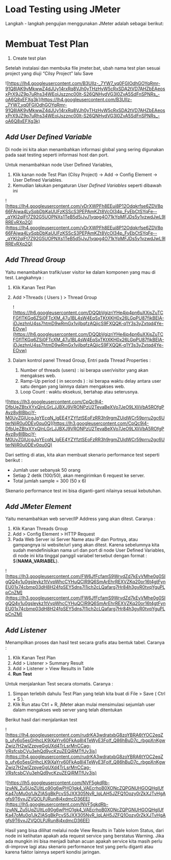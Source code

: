 # Load Testing using JMeter

Langkah - langkah pengujian menggunakan JMeter adalah sebagai berikut:

# **Membuat Test Plan**

1. Create test plan

Setelah instalasi dan membuka file jmeter.bat, ubah nama test plan sesuai project yang diuji “Cilsy Project” lalu Save

![https://lh4.googleusercontent.com/B3UIIz-_7YW7_yq0FGIOdhGOYqRmr-91Q8lAK9vMkwwZ4dJUy14rxRq8VJh0yTHzHyW5cRxSDA2tVD7AHZbEAeosxPrX9JZ9p7uRhs34WEolJszznc00lt-S26QNHydVG3l0ZvA5SdFnSPNRs_-oA6Q8xEFXg3k](https://lh4.googleusercontent.com/B3UIIz-_7YW7_yq0FGIOdhGOYqRmr-91Q8lAK9vMkwwZ4dJUy14rxRq8VJh0yTHzHyW5cRxSDA2tVD7AHZbEAeosxPrX9JZ9p7uRhs34WEolJszznc00lt-S26QNHydVG3l0ZvA5SdFnSPNRs_-oA6Q8xEFXg3k)

## ***Add User Defined Variable***

Di node ini kita akan menambahkan informasi global yang sering digunakan pada saat testing seperti informasi host dan port.

Untuk menambahkan node User Defined Variables,

1. Klik kanan node Test Plan (Cilsy Project) -> Add -> Config Element -> User Defined Variables.
2. Kemudian lakukan pengaturan *User Defined Variables* seperti dibawah ini

![https://lh4.googleusercontent.com/vDrXWPFh8EEui8P12Odqkrfse6ZDV8p66FAjwa4LySqbDbKaUUFzKSScS3PEPAmKZt8VcOl34p_FyEbCtSYqFe--_qYKl2qlFt7Z92G5UOPNXs1TeB5d5jJvJ1yqpg4O71kYpMFJDs5y1vzwdJwL9lRREvRXq2Q](https://lh4.googleusercontent.com/vDrXWPFh8EEui8P12Odqkrfse6ZDV8p66FAjwa4LySqbDbKaUUFzKSScS3PEPAmKZt8VcOl34p_FyEbCtSYqFe--_qYKl2qlFt7Z92G5UOPNXs1TeB5d5jJvJ1yqpg4O71kYpMFJDs5y1vzwdJwL9lRREvRXq2Q)

## ***Add Thread Group***

Yaitu menambahkan trafik/user visitor ke dalam komponen yang mau di test. Langkahnya :

1. Klik Kanan Test Plan
2. Add >Threads ( Users ) > Thread Group
    
    ![https://lh6.googleusercontent.com/DQQbVgizriYHe4jp4pn6uXXjsZuTCFGflTKGq6ZSj0FTcXM_47u1BL4sW4EqSxTKtXKH0x26LGpPU87fikBElA-iDJezhnU4ss7htmD9wRmGx1vjIbqfzAQjicS9FXQQK-q1Y3s3yZxtqd4Ye-EOvw](https://lh6.googleusercontent.com/DQQbVgizriYHe4jp4pn6uXXjsZuTCFGflTKGq6ZSj0FTcXM_47u1BL4sW4EqSxTKtXKH0x26LGpPU87fikBElA-iDJezhnU4ss7htmD9wRmGx1vjIbqfzAQjicS9FXQQK-q1Y3s3yZxtqd4Ye-EOvw)
    
3. Dalam kontrol panel Thread Group, Entri pada Thread Properties :
    1. Number of threads (users) : isi berapa user/visitor yang akan mengakses web.
    2. Ramp-Up period ( in seconds ) : isi berapa waktu delay antara user satu dengan yang lainnya dalam mengakses web.
    3. Loop Count : waktu eksekusi, bertahap atau seterusnya.

![https://lh3.googleusercontent.com/CpQc9i4-DfbUeZBtxXYxQlnLGrLJJBXJ9VRONPzU2TevaBeXVo7JeO9LXliVbA5ROfgPAvz8y8IBbcjY-M0UvZGlUcgJqYEcqN_lgEE4YZYfztSEoFzRR3h9rgmZUidWCr59prru2gc6UterNljR0u0DEv0qu0Q](https://lh3.googleusercontent.com/CpQc9i4-DfbUeZBtxXYxQlnLGrLJJBXJ9VRONPzU2TevaBeXVo7JeO9LXliVbA5ROfgPAvz8y8IBbcjY-M0UvZGlUcgJqYEcqN_lgEE4YZYfztSEoFzRR3h9rgmZUidWCr59prru2gc6UterNljR0u0DEv0qu0Q)

Dari setting di atas, kita akan membuat skenario performance test seperti berikut :

- Jumlah user sebanyak 50 orang
- Setiap 2 detik (100/50), akan mengirimkan 6 request ke server.
- Total jumlah sample = 300 (50 x 6)

Skenario performance test ini bisa diganti-ganti nilainya sesuai kebutuhan.

## ***Add JMeter Element***

Yaitu menambahkan web server/IP Address yang akan ditest. Caranya :

1. Klik Kanan Threads Group
2. Add > Config Element > HTTP Request
3. Pada Web Server isi Server Name atau IP dan Portnya, atau gampangnya isi website/url yang akan ditest. Karena sebelumnya kita sudah mendefinisikan nama url dan port di node User Defined Variables, di node ini kita tinggal panggil variabel tersebut dengan format : ${**NAMA_VARIABEL**}.

![https://lh3.googleusercontent.com/FW6JfFcfamS9WrvdZd7kEvVMhe0g0SIgQQ4v1u0gsleykz1tVvpWhcCYHuQCIR9Q6SmArEhrREXVZKq20or16t4gtFynEU01x74cbmp03dH8H24fpSEY5dns7l1ich2cLQafarg7Hr84h3gyR0tvqYguPLpCnZM](https://lh3.googleusercontent.com/FW6JfFcfamS9WrvdZd7kEvVMhe0g0SIgQQ4v1u0gsleykz1tVvpWhcCYHuQCIR9Q6SmArEhrREXVZKq20or16t4gtFynEU01x74cbmp03dH8H24fpSEY5dns7l1ich2cLQafarg7Hr84h3gyR0tvqYguPLpCnZM)

## ***Add Listener***

Menampilkan proses dan hasil test secara grafis atau bentuk tabel. Caranya :

1. Klik Kanan Test Plan
2. Add > Listener > Summary Result
3. Add > Listener > View Results in Table
4. **Run Test**

Untuk menjalankan Test secara otomatis. Caranya :

1. Simpan terlebih dahulu Test Plan yang telah kita buat di File > Save ( Ctrl + S ).
2. Klik Run atau Ctrl + R, jMeter akan mulai mensimulasi sejumlah user dalam mengakses web server yang telah ditentukan

Berikut hasil dari menjalankan test

![https://lh4.googleusercontent.com/rudrKA3wdratxbG8zoYBRA6tYOC2eqZb_ufv6o5esGHhcLK9iXaYrv60FkAq8l4TeWyE3FoIf_Q86hBuD7c_rbgpXnKgwZwiz7H2wIZzpyeGgUXd4TrLsrMnCCag-VRsfcsbCVu3ehQd9ycKzuZEQjRMTfUv3js](https://lh4.googleusercontent.com/rudrKA3wdratxbG8zoYBRA6tYOC2eqZb_ufv6o5esGHhcLK9iXaYrv60FkAq8l4TeWyE3FoIf_Q86hBuD7c_rbgpXnKgwZwiz7H2wIZzpyeGgUXd4TrLsrMnCCag-VRsfcsbCVu3ehQd9ycKzuZEQjRMTfUv3js)

![https://lh5.googleusercontent.com/NVF5gkdRb-lzyAN_Zu5UqZUItLo90g6wPHO1gk4_VAEcrhoB0XONcZQPGNUHGOQHgIUfKa47oMu0q1JkZIASgBkPcvS5JXX305NvR_IqLAH5JZFQ1Oozy0rZkXJTvHgAgfs9T6vxJZVQOLPJRun8j4xdmcD36EE](https://lh5.googleusercontent.com/NVF5gkdRb-lzyAN_Zu5UqZUItLo90g6wPHO1gk4_VAEcrhoB0XONcZQPGNUHGOQHgIUfKa47oMu0q1JkZIASgBkPcvS5JXX305NvR_IqLAH5JZFQ1Oozy0rZkXJTvHgAgfs9T6vxJZVQOLPJRun8j4xdmcD36EE)

Hasil yang bisa dilihat melalui node View Results in Table kolom Status, dari node ini kelihatan apakah ada request service yang berstatus Warning. Jika ada mungkin ini bisa menjadi bahan acuan apakah service kita masih perlu di-improve lagi atau skenario performance test yang perlu diganti atau karena faktor lainnya seperti kondisi jaringan.